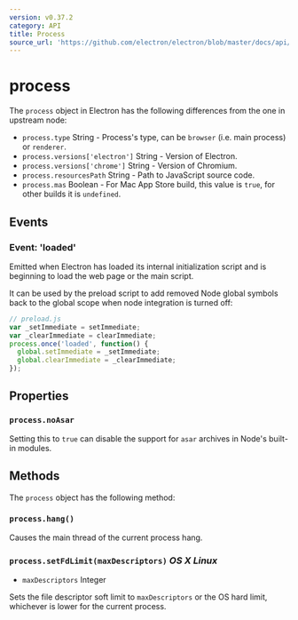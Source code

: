```yaml
---
version: v0.37.2
category: API
title: Process
source_url: 'https://github.com/electron/electron/blob/master/docs/api/process.md'
---
```


# process

The `process` object in Electron has the following differences from the one in
upstream node:

* `process.type` String - Process's type, can be `browser` (i.e. main process)
  or `renderer`.
* `process.versions['electron']` String - Version of Electron.
* `process.versions['chrome']` String - Version of Chromium.
* `process.resourcesPath` String - Path to JavaScript source code.
* `process.mas` Boolean - For Mac App Store build, this value is `true`, for
  other builds it is `undefined`.

## Events

### Event: 'loaded'

Emitted when Electron has loaded its internal initialization script and is
beginning to load the web page or the main script.

It can be used by the preload script to add removed Node global symbols back to
the global scope when node integration is turned off:

```js
// preload.js
var _setImmediate = setImmediate;
var _clearImmediate = clearImmediate;
process.once('loaded', function() {
  global.setImmediate = _setImmediate;
  global.clearImmediate = _clearImmediate;
});
```

## Properties

### `process.noAsar`

Setting this to `true` can disable the support for `asar` archives in Node's
built-in modules.

## Methods

The `process` object has the following method:

### `process.hang()`

Causes the main thread of the current process hang.

### `process.setFdLimit(maxDescriptors)` _OS X_ _Linux_

* `maxDescriptors` Integer

Sets the file descriptor soft limit to `maxDescriptors` or the OS hard
limit, whichever is lower for the current process.
